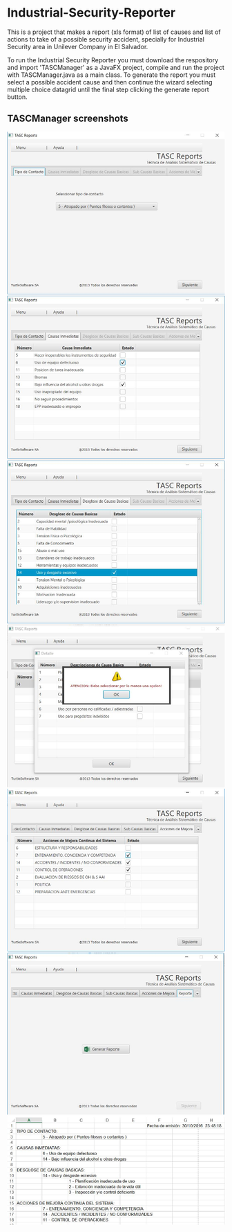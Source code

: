 # Industrial-Security-Reporter

This is a project that makes a report (xls format) of list of causes and list of actions to take of a possible security accident, specially for Industrial Security area in Unilever Company in El Salvador.

To run the Industrial Security Reporter you must download the respository and import 'TASCManager' as a JavaFX project, compile and run the project 
with TASCManager.java as a main class. To generate the report you must select a possible accident cause and then continue the wizard selecting multiple choice datagrid until the final step clicking the generate report button.

## TASCManager screenshots

![alt tag](https://raw.githubusercontent.com/GelukkigTurtle/Industrial-Security-Reporter/master/screenshots/1.jpg)
![alt tag](https://raw.githubusercontent.com/GelukkigTurtle/Industrial-Security-Reporter/master/screenshots/2.jpg)
![alt tag](https://raw.githubusercontent.com/GelukkigTurtle/Industrial-Security-Reporter/master/screenshots/3.jpg)
![alt tag](https://raw.githubusercontent.com/GelukkigTurtle/Industrial-Security-Reporter/master/screenshots/4.jpg)
![alt tag](https://raw.githubusercontent.com/GelukkigTurtle/Industrial-Security-Reporter/master/screenshots/5.jpg)
![alt tag](https://raw.githubusercontent.com/GelukkigTurtle/Industrial-Security-Reporter/master/screenshots/6.jpg)
![alt tag](https://raw.githubusercontent.com/GelukkigTurtle/Industrial-Security-Reporter/master/screenshots/7.jpg)
